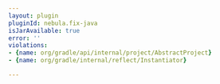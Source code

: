 ```yaml
---
layout: plugin
pluginId: nebula.fix-java
isJarAvailable: true
error: ''
violations:
- {name: org/gradle/api/internal/project/AbstractProject}
- {name: org/gradle/internal/reflect/Instantiator}

---
```

